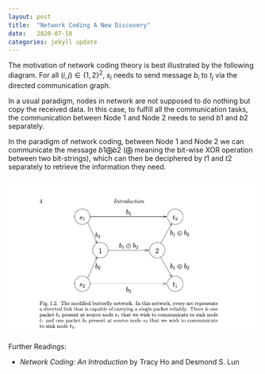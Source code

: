 ```yaml
---
layout: post
title:  "Network Coding A New Discovery"
date:   2020-07-18
categories: jekyll update
---
```



The motivation of network coding theory is best illustrated by the following diagram. For all $(i,j)\in\{1,2\}^2$, $s_i$ needs to send message $b_i$ to $t_j$ via the directed communication graph. 

In a usual paradigm, nodes in network are not supposed to do nothing but copy the received data. In this case, to fulfill all the communication tasks, the communication between Node $1$ and Node $2$ needs to send $b1$ and $b2$ separately.

In the paradigm of network coding, between Node $1$ and Node $2$ we can communicate the message $b1\bigoplus b2$ ($\bigoplus$ meaning the bit-wise XOR operation between two bit-strings), which can then be deciphered by $t1$ and $t2$ separately to retrieve the information they need. 



![Screenshot 2020-07-18 at 04.00.30](/_posts/_resources/Butterfly-Network.png)



Further Readings:

* *Network Coding: An Introduction* by Tracy Ho and Desmond S. Lun